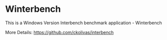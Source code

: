 # Winterbench

This is a Windows Version Interbench benchmark application  - Winterbench

More Details:
https://github.com/ckolivas/interbench
